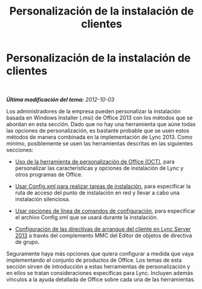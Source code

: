 ﻿---
title: Personalización de la instalación de clientes
TOCTitle: Personalización de la instalación de clientes
ms:assetid: 5c1a85f1-5ebb-48fb-acb7-3bf46decbf80
ms:mtpsurl: https://technet.microsoft.com/es-es/library/JJ204934(v=OCS.15)
ms:contentKeyID: 48275394
ms.date: 01/07/2017
mtps_version: v=OCS.15
ms.translationtype: HT
---

# Personalización de la instalación de clientes

 

_**Última modificación del tema:** 2012-10-03_

Los administradores de la empresa pueden personalizar la instalación basada en Windows Installer (.msi) de Office 2013 con los métodos que se abordan en esta sección. Dado que no hay una herramienta que aúne todas las opciones de personalización, es bastante probable que se usen estos métodos de manera combinada en la implementación de Lync 2013. Como mínimo, posiblemente se usen las herramientas descritas en las siguientes secciones:

  - [Uso de la herramienta de personalización de Office (OCT)](lync-server-2013-using-the-office-customization-tool-oct.md), para personalizar las características y opciones de instalación de Lync y otros programas de Office.

  - [Usar Config.xml para realizar tareas de instalación](lync-server-2013-using-config-xml-to-perform-installation-tasks.md), para especificar la ruta de acceso del punto de instalación en red y llevar a cabo una instalación silenciosa.

  - [Usar opciones de línea de comandos de configuración](lync-server-2013-using-setup-command-line-options.md), para especificar el archivo Config.xml que se usará durante la instalación.

  - [Configuración de las directivas de arranque del cliente en Lync Server 2013](lync-server-2013-configuring-client-bootstrapping-policies.md) a través del complemento MMC del Editor de objetos de directiva de grupo.

Seguramente haya más opciones que quiera configurar a medida que vaya implementando el conjunto de productos de Office. Los temas de esta sección sirven de introducción a estas herramientas de personalización y en ellos se tratan consideraciones específicas para Lync. Incluyen además vínculos a la ayuda detallada de Office sobre cada una de las herramientas.

